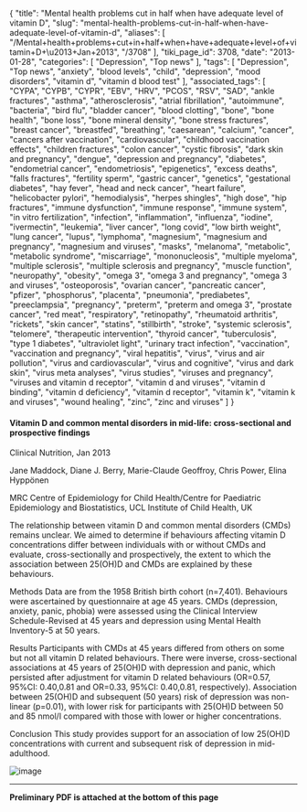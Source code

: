 {
    "title": "Mental health problems cut in half when have adequate level of vitamin D",
    "slug": "mental-health-problems-cut-in-half-when-have-adequate-level-of-vitamin-d",
    "aliases": [
        "/Mental+health+problems+cut+in+half+when+have+adequate+level+of+vitamin+D+\u2013+Jan+2013",
        "/3708"
    ],
    "tiki_page_id": 3708,
    "date": "2013-01-28",
    "categories": [
        "Depression",
        "Top news"
    ],
    "tags": [
        "Depression",
        "Top news",
        "anxiety",
        "blood levels",
        "child",
        "depression",
        "mood disorders",
        "vitamin d",
        "vitamin d blood test"
    ],
    "associated_tags": [
        "CYPA",
        "CYPB",
        "CYPR",
        "EBV",
        "HRV",
        "PCOS",
        "RSV",
        "SAD",
        "ankle fractures",
        "asthma",
        "atherosclerosis",
        "atrial fibrillation",
        "autoimmune",
        "bacteria",
        "bird flu",
        "bladder cancer",
        "blood clotting",
        "bone",
        "bone health",
        "bone loss",
        "bone mineral density",
        "bone stress fractures",
        "breast cancer",
        "breastfed",
        "breathing",
        "caesarean",
        "calcium",
        "cancer",
        "cancers after vaccination",
        "cardiovascular",
        "childhood vaccination effects",
        "children fractures",
        "colon cancer",
        "cystic fibrosis",
        "dark skin and pregnancy",
        "dengue",
        "depression and pregnancy",
        "diabetes",
        "endometrial cancer",
        "endometriosis",
        "epigenetics",
        "excess deaths",
        "falls fractures",
        "fertility sperm",
        "gastric cancer",
        "genetics",
        "gestational diabetes",
        "hay fever",
        "head and neck cancer",
        "heart failure",
        "helicobacter pylori",
        "hemodialysis",
        "herpes shingles",
        "high dose",
        "hip fractures",
        "immune dysfunction",
        "immune response",
        "immune system",
        "in vitro fertilization",
        "infection",
        "inflammation",
        "influenza",
        "iodine",
        "ivermectin",
        "leukemia",
        "liver cancer",
        "long covid",
        "low birth weight",
        "lung cancer",
        "lupus",
        "lymphoma",
        "magnesium",
        "magnesium and pregnancy",
        "magnesium and viruses",
        "masks",
        "melanoma",
        "metabolic",
        "metabolic syndrome",
        "miscarriage",
        "mononucleosis",
        "multiple myeloma",
        "multiple sclerosis",
        "multiple sclerosis and pregnancy",
        "muscle function",
        "neuropathy",
        "obesity",
        "omega 3",
        "omega 3 and pregnancy",
        "omega 3 and viruses",
        "osteoporosis",
        "ovarian cancer",
        "pancreatic cancer",
        "pfizer",
        "phosphorus",
        "placenta",
        "pneumonia",
        "prediabetes",
        "preeclampsia",
        "pregnancy",
        "preterm",
        "preterm and omega 3",
        "prostate cancer",
        "red meat",
        "respiratory",
        "retinopathy",
        "rheumatoid arthritis",
        "rickets",
        "skin cancer",
        "statins",
        "stillbirth",
        "stroke",
        "systemic sclerosis",
        "telomere",
        "therapeutic intervention",
        "thyroid cancer",
        "tuberculosis",
        "type 1 diabetes",
        "ultraviolet light",
        "urinary tract infection",
        "vaccination",
        "vaccination and pregnancy",
        "viral hepatitis",
        "virus",
        "virus and air pollution",
        "virus and cardiovascular",
        "virus and cognitive",
        "virus and dark skin",
        "virus meta analyses",
        "virus studies",
        "viruses and pregnancy",
        "viruses and vitamin d receptor",
        "vitamin d and viruses",
        "vitamin d binding",
        "vitamin d deficiency",
        "vitamin d receptor",
        "vitamin k",
        "vitamin k and viruses",
        "wound healing",
        "zinc",
        "zinc and viruses"
    ]
}


#### Vitamin D and common mental disorders in mid-life: cross-sectional and prospective findings

Clinical Nutrition, Jan 2013

Jane Maddock,  Diane J. Berry,  Marie-Claude Geoffroy,     Chris Power,     Elina Hyppönen

MRC Centre of Epidemiology for Child Health/Centre for Paediatric Epidemiology and Biostatistics, UCL Institute of Child Health, UK

The relationship between vitamin D and common mental disorders (CMDs) remains unclear. We aimed to determine if behaviours affecting vitamin D concentrations differ between individuals with or without CMDs and evaluate, cross-sectionally and prospectively, the extent to which the association between 25(OH)D and CMDs are explained by these behaviours.

Methods Data are from the 1958 British birth cohort (n=7,401). Behaviours were ascertained by questionnaire at age 45 years. CMDs (depression, anxiety, panic, phobia) were assessed using the Clinical Interview Schedule-Revised at 45 years and depression using Mental Health Inventory-5 at 50 years.

Results Participants with CMDs at 45 years differed from others on some but not all vitamin D related behaviours. There were inverse, cross-sectional associations at 45 years of 25(OH)D with depression and panic, which persisted after adjustment for vitamin D related behaviours (OR=0.57, 95%CI: 0.40,0.81 and OR=0.33, 95%CI: 0.40,0.81, respectively). Association between 25(OH)D and subsequent (50 years) risk of depression was non-linear (p=0.01), with lower risk for participants with 25(OH)D between 50 and 85 nmol/l compared with those with lower or higher concentrations. 

Conclusion This study provides support for an association of low 25(OH)D concentrations with current and subsequent risk of depression in mid-adulthood.

<img src="https://d378j1rmrlek7x.cloudfront.net/attachments/jpeg/mental-illness-vs-d.jpg" alt="image">

---

 **Preliminary PDF is attached at the bottom of this page**
